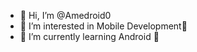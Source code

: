 - 👋 Hi, I’m @Amedroid0
- 👀 I’m interested in Mobile Development📱
- 🌱 I’m currently learning Android 🤖

<!---
Amedroid0/Amedroid0 is a ✨ special ✨ repository because its `README.md` (this file) appears on your GitHub profile.
You can click the Preview link to take a look at your changes.
--->
